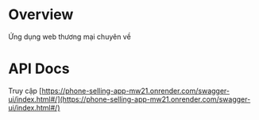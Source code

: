 # Overview

Ứng dụng web thương mại chuyên về 
# API Docs

Truy cập [https://phone-selling-app-mw21.onrender.com/swagger-ui/index.html#/](https://phone-selling-app-mw21.onrender.com/swagger-ui/index.html#/)

